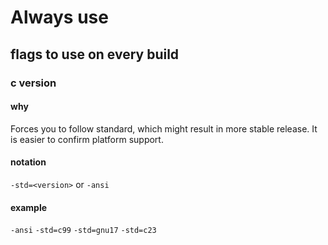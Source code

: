 # Always use
## flags to use on every build

### c version
#### why
Forces you to follow standard, which might result in more stable release. It is easier to confirm platform support.
#### notation
`-std=<version>` or `-ansi`
#### example
`-ansi`
`-std=c99`
`-std=gnu17`
`-std=c23`
